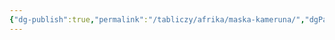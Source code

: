 ```yaml
---
{"dg-publish":true,"permalink":"/tabliczy/afrika/maska-kameruna/","dgPassFrontmatter":true}
---
```



